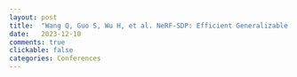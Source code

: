 ```yaml
---
layout: post
title:  "Wang Q, Guo S, Wu H, et al. NeRF-SDP: Efficient Generalizable Neural Radiance Field with Scene Depth Perception[C]//Proceedings of the 5th ACM International Conference on Multimedia in Asia. 2023: 1-7. [CCF-C]"
date:   2023-12-10
comments: true
clickable: false
categories: Conferences
---
```

